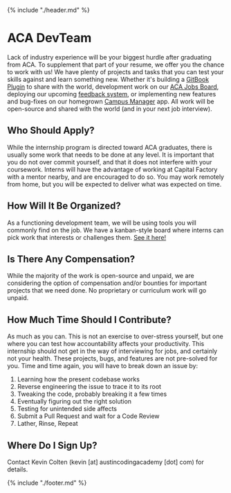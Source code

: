 {% include "./header.md" %}

# ACA DevTeam

Lack of industry experience will be your biggest hurdle after graduating from ACA. To supplement that part of your resume, we offer you the chance to work with us! We have plenty of projects and tasks that you can test your skills against and learn something new. Whether it's building a [GitBook Plugin](https://github.com/AustinCodingAcademy/plugin-tonic-aca) to share with the world, development work on our [ACA Jobs Board](https://github.com/AustinCodingAcademy/jobskee-open-source-job-board), deploying our upcoming [feedback system](https://github.com/AustinCodingAcademy/phpback), or implementing new features and bug-fixes on our homegrown [Campus Manager](https://github.com/AustinCodingAcademy/aca-campus) app. All work will be open-source and shared with the world (and in your next job interview).

## Who Should Apply?

While the internship program is directed toward ACA graduates, there is usually some work that needs to be done at any level. It is important that you do not over commit yourself, and that it does not interfere with your coursework. Interns will have the advantage of working at Capital Factory with a mentor nearby, and are encouraged to do so. You may work remotely from home, but you will be expected to deliver what was expected on time.

## How Will It Be Organized?

As a functioning development team, we will be using tools you will commonly find on the job. We have a kanban-style board where interns can pick work that interests or challenges them. [See it here!](https://wekan.austincodingacademy.com/b/5Lx3qDiinG39AqPdk/internship)

## Is There Any Compensation?

While the majority of the work is open-source and unpaid, we are considering the option of compensation and/or bounties for important projects that we need done. No proprietary or curriculum work will go unpaid.

## How Much Time Should I Contribute?

As much as you can. This is not an exercise to over-stress yourself, but one where you can test how accountability affects your productivity. This internship should not get in the way of interviewing for jobs, and certainly not your health. These projects, bugs, and features are not pre-solved for you. Time and time again, you will have to break down an issue by:

  1. Learning how the present codebase works
  1. Reverse engineering the issue to trace it to its root
  1. Tweaking the code, probably breaking it a few times
  1. Eventually figuring out the right solution
  1. Testing for unintended side affects
  1. Submit a Pull Request and wait for a Code Review
  1. Lather, Rinse, Repeat

## Where Do I Sign Up?

Contact Kevin Colten (kevin [at] austincodingacademy [dot] com) for details.

{% include "./footer.md" %}
